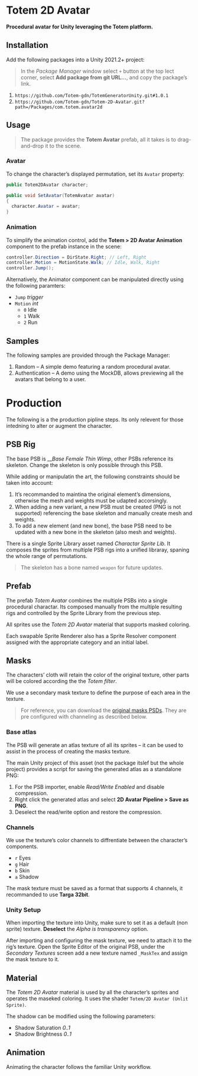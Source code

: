 # Totem 2D Avatar

**Procedural avatar for Unity leveraging the Totem platform.**

## Installation

Add the following packages into a Unity 2021.2+ project:

> In the _Package Manager_ window select `+` button at the top lect corner, select **Add package from git URL...**, and copy the package’s link.

1. `https://github.com/Totem-gdn/TotemGeneratorUnity.git#1.0.1`
2. `https://github.com/Totem-gdn/Totem-2D-Avatar.git?path=/Packages/com.totem.avatar2d`

## Usage

> The package provides the **Totem Avatar** prefab, all it takes is to drag-and-drop it to the scene.

### Avatar

To change the character’s displayed permutation, set its `Avatar` property:

```cs
public Totem2DAvatar character;

public void SetAvatar(TotemAvatar avatar)
{
  character.Avatar = avatar;
}
```

### Animation

To simplify the animation control, add the **Totem > 2D Avatar Animation** component to the prefab instance in the scene:

```cs
controller.Direction = DirState.Right; // Left, Right
controller.Motion = MotionState.Walk; // Idle, Walk, Right
controller.Jump();
```

Alternatively, the Animator component can be manipulated directly using the following paramters:

- `Jump` _trigger_
- `Motion` _int_
  - `0` Idle
  - `1` Walk
  - `2` Run

## Samples

The following samples are provided through the Package Manager:

1. Random – A simple demo featuring a random procedural avatar.
2. Authentication – A demo using the MockDB, allows previewing all the avatars that belong to a user.

# Production

The following is a the production pipline steps. Its only relevent for those intedning to alter or augment the character.

## PSB Rig

The base PSB is ___Base Female Thin Wimp_, other PSBs reference its skeleton. Change the skeleton is only possible through this PSB.

While adding or manipulatin the art, the following constraints should be taken into account:

1. It’s recommanded to maintina the original element’s dimensions, otherwise the mesh and weights must be udapted accorsingly.
2. When adding a new variant, a new PSB must be created (PNG is not supported) referencing the base skeleton and manually create mesh and weights.
3. To add a new element (and new bone), the base PSB need to be updated with a new bone in the skeleton (also mesh and weights).

There is a single Sprite Library asset named _Charactar Sprite Lib_. It composes the sprites from multiple PSB rigs into a unified libraray, spaning the whole range of permutations.

> The skeleton has a bone named `weapon` for future updates.

## Prefab

The prefab _Totem Avatar_ combines the multiple PSBs into a single procedural charactar. Its composed manually from the multiple resulting rigs and controlled by the Sprite Library from the previous step.

All sprites use the _Totem 2D Avatar_ material that supports masked coloring.

Each swapable Sprite Renderer also has a Sprite Resolver component assigned with the appropriate category and an initial label.

## Masks

The characters’ cloth will retain the color of the original texture, other parts will be colored according the the _Totem filter_.

We use a secondary mask texture to define the purpose of each area in the texture.

> For reference, you can download the [original masks PSDs](https://github.com/Totem-gdn/Totem-2D-Avatar/releases/tag/v1.0.0). They are pre configured with channeling as described below.

### Base atlas

The PSB will generate an atlas texture of all its sprites – it can be used to assist in the process of creating the masks texture.

The main Unity project of this asset (not the package itslef but the whole project) provides a script for saving the generated atlas as a standalone PNG:

1. For the PSB importer, enable _Read/Write Enabled_ and disable compression.
2. Right click the generated atlas and select **2D Avatar Pipeline > Save as PNG**.
3. Deselect the read/write option and restore the compression.

### Channels

We use the texture’s color channels to diffrentiate between the character’s components.

- `r` Eyes
- `g` Hair
- `b` Skin
- `a` Shadow

The mask texture must be saved as a format that supports 4 channels, it recommanded to use **Targa 32bit**.

### Unity Setup

When importing the texture into Unity, make sure to set it as a default (non sprite) texture. **Deselect** the _Alpha is transparency_ option.

After importing and configuring the mask texture, we need to attach it to the rig’s texture.
Open the Sprite Editor of the original PSB, under the _Secondary Textures_ screen add a new texture named `_MaskTex` and assign the mask texture to it.

## Material

The _Totem 2D Avatar_ material is used by all the character’s sprites and operates the maseked coloring. It uses the shader `Totem/2D Avatar (Unlit Sprite)`.

The shadow can be modified using the following parameters:
- Shadow Saturation _0..1_
- Shadow Brightness _0..1_

## Animation

Animating the character follows the familiar Unity workflow.